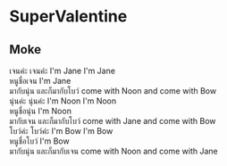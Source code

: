 # SuperValentine
## Moke
เจนค่ะ เจนค่ะ I'm Jane I'm Jane  
หนูชื่อเจน I'm Jane  
มากับนุ่น และก็มากับโบว์ come with Noon and come with Bow  
นุ่นค่ะ นุ่นค่ะ I'm Noon I'm Noon  
หนูชื่อนุ่น I'm Noon   
มากับเจน และก็มากับโบว์ come with Jane and come with Bow  
โบว์ค่ะ โบว์ค่ะ I'm Bow I'm Bow  
หนูชื่อโบว์ I'm Bow  
มากับนุ่น และก็มากับเจน come with Noon and come with Jane  
